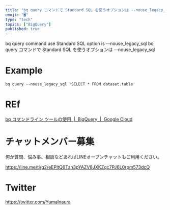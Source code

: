 ```yaml
---
title: "bq query コマンドで Standard SQL を使うオプションは --nouse_legacy_sql"
emoji: "🖥"
type: "tech"
topics: ["BigQuery"]
published: true
---
```


bq query command use Standard SQL option is --nouse_legacy_sql
bq query コマンドで Standard SQL を使うオプションは --nouse_legacy_sql

# Example

```
bq query --nouse_legacy_sql 'SELECT * FROM dataset.table'
```

# REf

[bq コマンドライン ツールの使用  |  BigQuery  |  Google Cloud](https://cloud.google.com/bigquery/docs/bq-command-line-tool)








<!-- Update From Qiita API -->

# チャットメンバー募集


何か質問、悩み事、相談などあればLINEオープンチャットもご利用ください。

https://line.me/ti/g2/eEPltQ6Tzh3pYAZV8JXKZqc7PJ6L0rpm573dcQ





# Twitter


https://twitter.com/YumaInaura


<!-- Update From Qiita API -->


